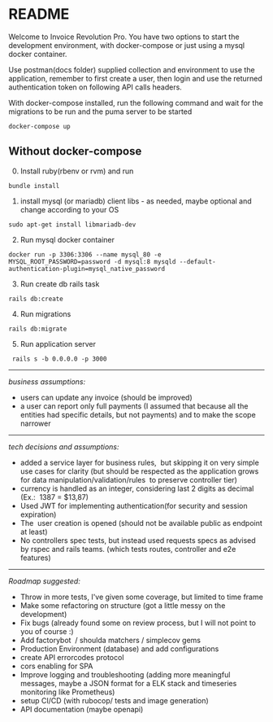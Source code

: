# README

Welcome to Invoice Revolution Pro. You have two options to start the development environment, with docker-compose or just using a mysql docker container.

Use postman(docs folder) supplied collection and environment to use the application, remember to first create a user, then login and use the returned
   authentication token on following API calls headers.

With docker-compose installed, run the following command and wait for the migrations to be run and the puma server to be started
```
docker-compose up
```

Without docker-compose
---

0) Install ruby(rbenv or rvm) and run
```
bundle install 
```

1) install mysql (or mariadb) client libs - as needed, maybe optional and change according to your OS
```
sudo apt-get install libmariadb-dev
```

2) Run mysql docker container
```
docker run -p 3306:3306 --name mysql_80 -e MYSQL_ROOT_PASSWORD=password -d mysql:8 mysqld --default-authentication-plugin=mysql_native_password
```

3) Run create db rails task
```
rails db:create
```

4) Run migrations
```
rails db:migrate
```

5) Run application server
``` 
 rails s -b 0.0.0.0 -p 3000
```

---
*business assumptions:*

- users can update any invoice (should be improved)
- a user can report only full payments (I assumed that because all the entities had specific details, but not payments) and to make the scope narrower
---

*tech decisions and assumptions:*

- added a service layer for business rules,  but skipping it on very simple use cases for clarity (but should be respected as the application grows for data manipulation/validation/rules  to preserve controller tier)
- currency is handled as an integer, considering last 2 digits as decimal (Ex.:  1387 = $13,87)
- Used JWT for implementing authentication(for security and session expiration)
- The  user creation is opened (should not be available public as endpoint at least)
- No controllers spec tests, but instead used requests specs as advised by rspec and rails teams. (which tests routes, controller and e2e features)


---
*Roadmap suggested:*

- Throw in more tests, I've given some coverage, but limited to time frame
- Make some refactoring on structure (got a little messy on the development)
- Fix bugs (already found some on review process, but I will not point to you of course :)
- Add factorybot  / shoulda matchers / simplecov gems
- Production Environment (database) and add configurations
- create API errorcodes protocol
- cors enabling for SPA
- Improve logging and troubleshooting (adding more meaningful messages, maybe a JSON format for a ELK stack and timeseries monitoring like Prometheus)
- setup CI/CD (with rubocop/ tests and image generation)
- API documentation (maybe openapi)
